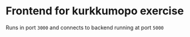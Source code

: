# Frontend for kurkkumopo exercise

Runs in port `3000` and connects to backend running at port `5000`
